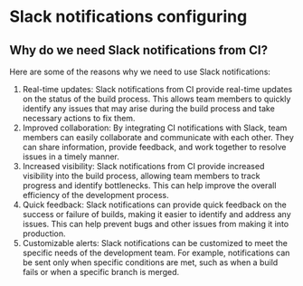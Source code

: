 # Slack notifications configuring

## Why do we need Slack notifications from CI?

Here are some of the reasons why we need to use Slack notifications:

1. Real-time updates: Slack notifications from CI provide real-time updates on the status of the build process. This allows team members to quickly identify any issues that may arise during the build process and take necessary actions to fix them.
2. Improved collaboration: By integrating CI notifications with Slack, team members can easily collaborate and communicate with each other. They can share information, provide feedback, and work together to resolve issues in a timely manner.
3. Increased visibility: Slack notifications from CI provide increased visibility into the build process, allowing team members to track progress and identify bottlenecks. This can help improve the overall efficiency of the development process.
4. Quick feedback: Slack notifications can provide quick feedback on the success or failure of builds, making it easier to identify and address any issues. This can help prevent bugs and other issues from making it into production.
5. Customizable alerts: Slack notifications can be customized to meet the specific needs of the development team. For example, notifications can be sent only when specific conditions are met, such as when a build fails or when a specific branch is merged.
